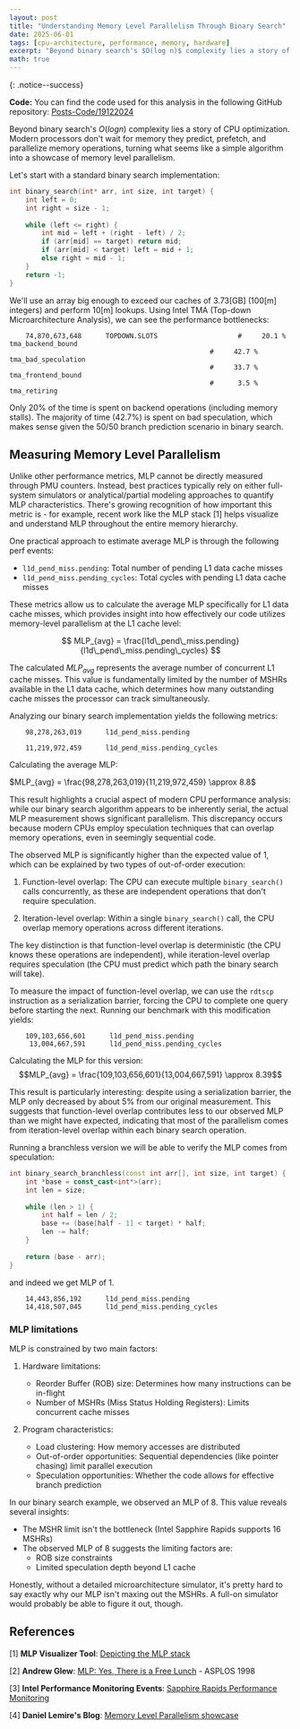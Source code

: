 ```yaml
---
layout: post
title: "Understanding Memory Level Parallelism Through Binary Search"
date: 2025-06-01
tags: [cpu-architecture, performance, memory, hardware]
excerpt: "Beyond binary search's $O(log n)$ complexity lies a story of CPU optimization. Modern processors don't wait for memory they predict, prefetch, and parallelize memory operations, turning what seems like a simple algorithm into a showcase of memory level parallelism."
math: true
---
```

{: .notice--success}

**Code:** You can find the code used for this analysis in the following GitHub repository: [Posts-Code/19122024](https://github.com/HodBadichi/Posts-Code/tree/main/19122024)

Beyond binary search's $O(log n)$ complexity lies a story of CPU optimization. Modern processors don't wait for memory they predict, prefetch, and parallelize memory operations, turning what seems like a simple algorithm into a showcase of memory level parallelism.

Let's start with a standard binary search implementation:

```cpp
int binary_search(int* arr, int size, int target) {
    int left = 0;
    int right = size - 1;
    
    while (left <= right) {
        int mid = left + (right - left) / 2;
        if (arr[mid] == target) return mid;
        if (arr[mid] < target) left = mid + 1;
        else right = mid - 1;
    }
    return -1;
}
```

We'll use an array big enough to exceed our caches of $3.73$[GB] ($100$[m] integers) and perform $10$[m] lookups. Using Intel TMA (Top-down Microarchitecture Analysis), we can see the performance bottlenecks:

```
    74,870,673,648      TOPDOWN.SLOTS                    #     20.1 %  tma_backend_bound      
                                                  #     42.7 %  tma_bad_speculation    
                                                  #     33.7 %  tma_frontend_bound     
                                                  #      3.5 %  tma_retiring  
```

Only 20% of the time is spent on backend operations (including memory stalls). The majority of time (42.7%) is spent on bad speculation, which makes sense given the 50/50 branch prediction scenario in binary search.

## Measuring Memory Level Parallelism

Unlike other performance metrics, MLP cannot be directly measured through PMU counters. Instead, best practices typically rely on either full-system simulators or analytical/partial modeling approaches to quantify MLP characteristics. There's growing recognition of how important this metric is - for example, recent work like the MLP stack [1] helps visualize and understand MLP throughout the entire memory hierarchy. 

One practical approach to estimate average MLP is through the following perf events:
- `l1d_pend_miss.pending`: Total number of pending L1 data cache misses
- `l1d_pend_miss.pending_cycles`: Total cycles with pending L1 data cache misses

These metrics allow us to calculate the average MLP specifically for L1 data cache misses, which provides insight into how effectively our code utilizes memory-level parallelism at the L1 cache level:

$$
MLP_{avg} = \frac{l1d\_pend\_miss.pending}{l1d\_pend\_miss.pending\_cycles} 
$$

The calculated $MLP_{avg}$ represents the average number of concurrent L1 cache misses. This value is fundamentally limited by the number of MSHRs available in the L1 data cache, which determines how many outstanding cache misses the processor can track simultaneously.
  
Analyzing our binary search implementation yields the following metrics:
```
    98,278,263,019      l1d_pend_miss.pending

    11,219,972,459      l1d_pend_miss.pending_cycles 
```

Calculating the average MLP:

$MLP_{avg} = \frac{98,278,263,019}{11,219,972,459} \approx 8.8$

This result highlights a crucial aspect of modern CPU performance analysis: while our binary search algorithm appears to be inherently serial, the actual MLP measurement shows significant parallelism. This discrepancy occurs because modern CPUs employ speculation techniques that can overlap memory operations, even in seemingly sequential code. 

The observed MLP is significantly higher than the expected value of 1, which can be explained by two types of out-of-order execution:

1. Function-level overlap: The CPU can execute multiple `binary_search()` calls concurrently, as these are independent operations that don't require speculation.

2. Iteration-level overlap: Within a single `binary_search()` call, the CPU overlap memory operations across different iterations.

The key distinction is that function-level overlap is deterministic (the CPU knows these operations are independent), while iteration-level overlap requires speculation (the CPU must predict which path the binary search will take).

To measure the impact of function-level overlap, we can use the `rdtscp` instruction as a serialization barrier, forcing the CPU to complete one query before starting the next. Running our benchmark with this modification yields:

```
    109,103,656,601      l1d_pend_miss.pending                                                 
     13,004,667,591      l1d_pend_miss.pending_cycles   
```

Calculating the MLP for this version:
$$MLP_{avg} = \frac{109,103,656,601}{13,004,667,591} \approx 8.39$$

This result is particularly interesting: despite using a serialization barrier, the MLP only decreased by about 5% from our original measurement. This suggests that function-level overlap contributes less to our observed MLP than we might have expected, indicating that most of the parallelism comes from iteration-level overlap within each binary search operation.


Running a branchless version we will be able to verify the MLP comes from speculation:
```cpp
int binary_search_branchless(const int arr[], int size, int target) {
    int *base = const_cast<int*>(arr);
    int len = size;
    
    while (len > 1) {
        int half = len / 2;
        base += (base[half - 1] < target) * half;
        len -= half;
    }
    
    return (base - arr);
}
```

and indeed we get  MLP of 1.
```
    14,443,856,192      l1d_pend_miss.pending                                                 
    14,418,507,045      l1d_pend_miss.pending_cycles  
```

### MLP limitations

MLP is constrained by two main factors:

1. Hardware limitations:
   - Reorder Buffer (ROB) size: Determines how many instructions can be in-flight
   - Number of MSHRs (Miss Status Holding Registers): Limits concurrent cache misses

2. Program characteristics:
   - Load clustering: How memory accesses are distributed
   - Out-of-order opportunities: Sequential dependencies (like pointer chasing) limit parallel execution
   - Speculation opportunities: Whether the code allows for effective branch prediction

In our binary search example, we observed an MLP of 8. This value reveals several insights:
- The MSHR limit isn't the bottleneck (Intel Sapphire Rapids supports 16 MSHRs)
- The observed MLP of 8 suggests the limiting factors are:
  - ROB size constraints
  - Limited speculation depth beyond L1 cache

Honestly, without a detailed microarchitecture simulator, it's pretty hard to say exactly why our MLP isn't maxing out the MSHRs. A full-on simulator would probably be able to figure it out, though.

## References


<a name="ref1"></a>[1] **MLP Visualizer Tool**: [Depicting the MLP stack](https://www.linkedin.com/posts/shoaib-akram-58999211b_efficient-exploitation-of-memory-level-parallelism-activity-7314176717437210624-pQt3/)

[2] **Andrew Glew**: [MLP: Yes, There is a Free Lunch](https://people.eecs.berkeley.edu/~kubitron/asplos98/abstracts/andrew_glew.pdf) - ASPLOS 1998

[3] **Intel Performance Monitoring Events**: [Sapphire Rapids Performance Monitoring](https://perfmon-events.intel.com/spxeon.html)

[4] **Daniel Lemire's Blog**: [Memory Level Parallelism showcase](https://lemire.me/blog/tag/mlp/)